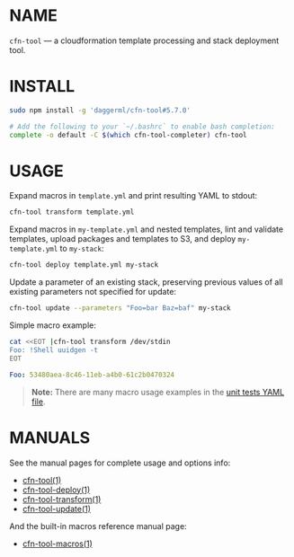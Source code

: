 <!-- vim: set ft=markdown: -->
# NAME

`cfn-tool` &mdash; a cloudformation template processing and stack deployment tool.

# INSTALL

```bash
sudo npm install -g 'daggerml/cfn-tool#5.7.0'
```

```bash
# Add the following to your `~/.bashrc` to enable bash completion:
complete -o default -C $(which cfn-tool-completer) cfn-tool
```

# USAGE

Expand macros in `template.yml` and print resulting YAML to stdout:

```bash
cfn-tool transform template.yml
```

Expand macros in `my-template.yml` and nested templates, lint and validate
templates, upload packages and templates to S3, and deploy `my-template.yml`
to `my-stack`:

```bash
cfn-tool deploy template.yml my-stack
```

Update a parameter of an existing stack, preserving previous values of all
existing parameters not specified for update:

```bash
cfn-tool update --parameters "Foo=bar Baz=baf" my-stack
```

Simple macro example:

```bash
cat <<EOT |cfn-tool transform /dev/stdin
Foo: !Shell uuidgen -t
EOT
```
```yaml
Foo: 53480aea-8c46-11eb-a4b0-61c2b0470324
```

> **Note:** There are many macro usage examples in the [unit tests YAML file][6].

# MANUALS

See the manual pages for complete usage and options info:

* [cfn-tool(1)][1]
* [cfn-tool-deploy(1)][2]
* [cfn-tool-transform(1)][3]
* [cfn-tool-update(1)][4]

And the built-in macros reference manual page:

* [cfn-tool-macros(1)][5]

[1]: http://htmlpreview.github.io/?https://github.com/daggerml/cfn-tool/blob/5.7.0/man/cfn-tool.html
[2]: http://htmlpreview.github.io/?https://github.com/daggerml/cfn-tool/blob/5.7.0/man/cfn-tool-deploy.html
[3]: http://htmlpreview.github.io/?https://github.com/daggerml/cfn-tool/blob/5.7.0/man/cfn-tool-transform.html
[4]: http://htmlpreview.github.io/?https://github.com/daggerml/cfn-tool/blob/5.7.0/man/cfn-tool-update.html
[5]: http://htmlpreview.github.io/?https://github.com/daggerml/cfn-tool/blob/5.7.0/man/cfn-tool-macros.html
[6]: https://github.com/daggerml/cfn-tool/blob/5.7.0/test/macro.tests.yml
